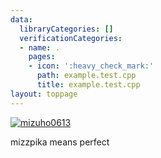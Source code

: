 ```yaml
---
data:
  libraryCategories: []
  verificationCategories:
  - name: .
    pages:
    - icon: ':heavy_check_mark:'
      path: example.test.cpp
      title: example.test.cpp
layout: toppage
---
```

[![mizuho0613](https://img.shields.io/endpoint?url=https%3A%2F%2Fatcoder-badges.now.sh%2Fapi%2Fatcoder%2Fjson%2Fmizuho0613)](https://atcoder.jp/users/mizuho0613)

mizzpika means perfect
